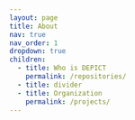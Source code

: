 ```yaml
---
layout: page
title: About
nav: true
nav_order: 1
dropdown: true
children:
  - title: Who is DEPICT
    permalink: /repositories/
  - title: divider
  - title: Organization 
    permalink: /projects/
---
```

